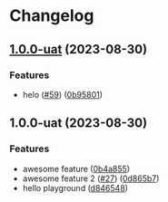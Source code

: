 # Changelog

## [1.0.0-uat](https://github.com/kalosisz/releaser/compare/test-v1.0.0-uat...test-v1.0.0-uat) (2023-08-30)


### Features

* helo ([#59](https://github.com/kalosisz/releaser/issues/59)) ([0b95801](https://github.com/kalosisz/releaser/commit/0b95801d7d4660b59ef5461b602e80f3f5f30ed5))

## 1.0.0-uat (2023-08-30)


### Features

* awesome feature ([0b4a855](https://github.com/kalosisz/releaser/commit/0b4a855a889f1303ab7fa6490aeafece44ebaab3))
* awesome feature 2 ([#27](https://github.com/kalosisz/releaser/issues/27)) ([0d865b7](https://github.com/kalosisz/releaser/commit/0d865b7e89cf45e17e61ce6e1b64ae2283014d55))
* hello playground ([d846548](https://github.com/kalosisz/releaser/commit/d84654806de004aeccc272ebebc522467fe18048))
